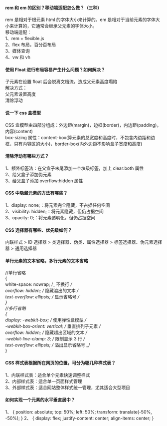 #### rem 和 em 的区别？移动端适配怎么做？（三种）

rem 是相对于根元素 html 的字体大小来计算的。em 是相对于当前元素的字体大小来计算的，它通常会继承父元素的字体大小。<br>
移动端适配：<br>
1、rem + flexible.js<br>
2、flex 布局，百分百布局<br>
3、媒体查询<br>
4、vw 和 vh

#### 使用 Float 进行布局容易产生什么问题？如何解决？

子元素在设置 float 后会脱离文档流，造成父元素高度塌陷<br>
解决方式：<br>
父元素设置高度<br>
清除浮动

#### 说一下 css 盒模型

CSS 盒模型由四部分组成：外边距(margin)，边框(border)，内边距(padding)，内容(content)<br>
box-sizing 属性：content-box(算元素的总宽度和高度时，不包含内边距和边框，只有内容区的大小)，border-box(内外边距不影响盒子宽度和高度)

#### 清除浮动有哪些方式？

1、额外标签法：在父盒子末尾添加一个块级标签，加上 clear:both 属性<br>
2、给父盒子添加伪元素<br>
3、给父盒子添加 overflow:hidden 属性

#### CSS 中隐藏元素的方法有哪些？

1、display: none;：将元素完全隐藏，不占据任何空间<br>
2、visibility: hidden;：将元素隐藏，但仍占据空间<br>
3、opacity: 0;：将元素透明化，但仍占据空间

#### CSS 选择器有哪些、优先级如何？

内联样式 > ID 选择器 > 类选择器、伪类、属性选择器 > 标签选择器、伪元素选择器 > 通用选择器

#### 单行元素的文本省略，多行元素的文本省略

//单行省略<br>
{<br>
white-space: nowrap; /_ 不换行 _/<br>
overflow: hidden; /_ 隐藏溢出的文本 _/<br>
text-overflow: ellipsis; /_ 显示省略号 _/<br>
}<br>
//多行省略<br>
{<br>
display: -webkit-box; /_ 使用弹性盒模型 _/<br>
-webkit-box-orient: vertical; /_ 垂直排列子元素 _/<br>
overflow: hidden; /_ 隐藏超出区域的文本 _/<br>
-webkit-line-clamp: 3; /_ 限制显示 3 行 _/<br>
text-overflow: ellipsis; /_ 溢出显示省略号 _/<br>
}

#### CSS 样式表根据所在网页的位置，可分为哪几种样式表？

1、内联样式表：适合单个元素快速调整样式<br>
2、内部样式表：适合单一页面样式管理<br>
3、外部样式表：适合网站整体样式统一管理，尤其适合大型项目

#### 如何实现一个元素的水平垂直居中？

1、
{
position: absolute;
top: 50%;
left: 50%;
transform: translate(-50%, -50%);
}
2、
{
display: flex;
justify-content: center;
align-items: center;
}
